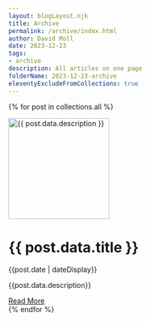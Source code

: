 ```yaml
---
layout: blogLayout.njk
title: Archive
permalink: /archive/index.html
author: David Moll
date: 2023-12-23
tags:
- archive
description: All articles on one page
folderName: 2023-12-23-archive
eleventyExcludeFromCollections: true
---
```


{% for post in collections.all %}

<div class="flex-container">
    <div class="image-container">
        <img src="../../assets/images/{{post.data.folderName}}/cover.png" alt="{{ post.data.description }}" class="image" width="200" height="200">
    </div>
    <div class="text-container">
        <h1 class="main-title">{{ post.data.title }}</h1>
        <p class="date">{{post.date | dateDisplay}}</p>
        <p class="description">{{post.data.description}}</p>
        <a class="read-more-link" href="{{ post.url }}">Read More</a>
    </div>
</div>
{% endfor %}